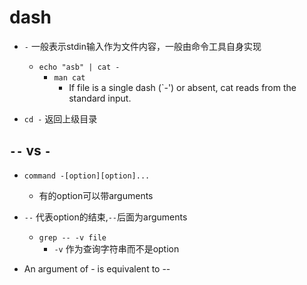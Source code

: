 
# dash

+ `-`  一般表示stdin输入作为文件内容，一般由命令工具自身实现
    + `echo "asb" | cat -`
        + `man cat`
            + If file is a single dash (`-') or absent, cat reads from the standard input.


+ `cd -` 返回上级目录


## `--` vs `-`

+ `command -[option][option]...`
    + 有的option可以带arguments

+ `--` 代表option的结束,`--`后面为arguments
    + `grep -- -v file`
        + `-v` 作为查询字符串而不是option

+ An argument of - is equivalent to --